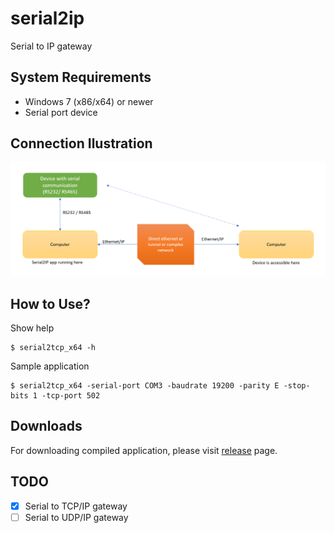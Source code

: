 # serial2ip

Serial to IP gateway

## System Requirements

- Windows 7 (x86/x64) or newer
- Serial port device

## Connection Ilustration

![Ngantuk yo turu!](./ilustration.PNG 'Ngantuk yo turu')

## How to Use?

Show help

```
$ serial2tcp_x64 -h
```

Sample application

```
$ serial2tcp_x64 -serial-port COM3 -baudrate 19200 -parity E -stop-bits 1 -tcp-port 502
```

## Downloads

For downloading compiled application, please visit [release](https://github.com/annlumia/serial2ip/releases) page.

## TODO

- [x] Serial to TCP/IP gateway
- [ ] Serial to UDP/IP gateway
